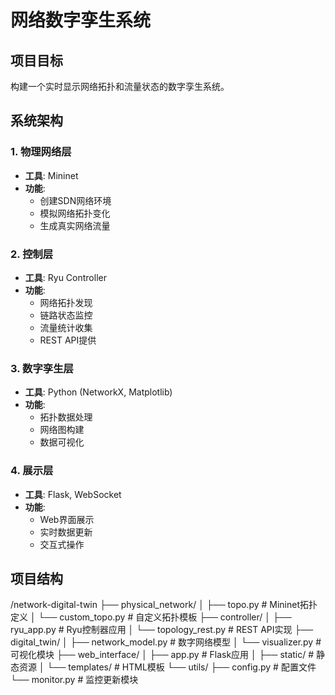 # 网络数字孪生系统

## 项目目标
构建一个实时显示网络拓扑和流量状态的数字孪生系统。

## 系统架构

### 1. 物理网络层
- **工具**: Mininet
- **功能**: 
  - 创建SDN网络环境
  - 模拟网络拓扑变化
  - 生成真实网络流量

### 2. 控制层
- **工具**: Ryu Controller
- **功能**:
  - 网络拓扑发现
  - 链路状态监控
  - 流量统计收集
  - REST API提供

### 3. 数字孪生层
- **工具**: Python (NetworkX, Matplotlib)
- **功能**:
  - 拓扑数据处理
  - 网络图构建
  - 数据可视化

### 4. 展示层
- **工具**: Flask, WebSocket
- **功能**:
  - Web界面展示
  - 实时数据更新
  - 交互式操作

## 项目结构
/network-digital-twin
├── physical_network/
│ ├── topo.py # Mininet拓扑定义
│ └── custom_topo.py # 自定义拓扑模板
├── controller/
│ ├── ryu_app.py # Ryu控制器应用
│ └── topology_rest.py # REST API实现
├── digital_twin/
│ ├── network_model.py # 数字网络模型
│ └── visualizer.py # 可视化模块
├── web_interface/
│ ├── app.py # Flask应用
│ ├── static/ # 静态资源
│ └── templates/ # HTML模板
└── utils/
├── config.py # 配置文件
└── monitor.py # 监控更新模块

